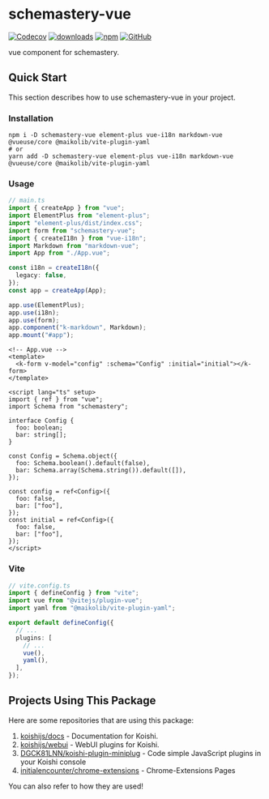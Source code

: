 # schemastery-vue

[![Codecov](https://img.shields.io/codecov/c/github/shigma/schemastery?style=flat-square)](https://codecov.io/gh/shigma/schemastery)
[![downloads](https://img.shields.io/npm/dm/schemastery-vue?style=flat-square)](https://www.npmjs.com/package/schemastery-vue)
[![npm](https://img.shields.io/npm/v/schemastery-vue?style=flat-square)](https://www.npmjs.com/package/schemastery-vue)
[![GitHub](https://img.shields.io/github/license/shigma/schemastery?style=flat-square)](https://github.com/shigma/schemastery/blob/master/LICENSE)

vue component for schemastery.

## Quick Start

This section describes how to use schemastery-vue in your project.

### Installation

```shell
npm i -D schemastery-vue element-plus vue-i18n markdown-vue @vueuse/core @maikolib/vite-plugin-yaml
# or
yarn add -D schemastery-vue element-plus vue-i18n markdown-vue @vueuse/core @maikolib/vite-plugin-yaml
```

### Usage

```ts
// main.ts
import { createApp } from "vue";
import ElementPlus from "element-plus";
import "element-plus/dist/index.css";
import form from "schemastery-vue";
import { createI18n } from "vue-i18n";
import Markdown from "markdown-vue";
import App from "./App.vue";

const i18n = createI18n({
  legacy: false,
});
const app = createApp(App);

app.use(ElementPlus);
app.use(i18n);
app.use(form);
app.component("k-markdown", Markdown);
app.mount("#app");
```

```vue
<!-- App.vue -->
<template>
  <k-form v-model="config" :schema="Config" :initial="initial"></k-form>
</template>

<script lang="ts" setup>
import { ref } from "vue";
import Schema from "schemastery";

interface Config {
  foo: boolean;
  bar: string[];
}

const Config = Schema.object({
  foo: Schema.boolean().default(false),
  bar: Schema.array(Schema.string()).default([]),
});

const config = ref<Config>({
  foo: false,
  bar: ["foo"],
});
const initial = ref<Config>({
  foo: false,
  bar: ["foo"],
});
</script>
```

### Vite

```ts
// vite.config.ts
import { defineConfig } from "vite";
import vue from "@vitejs/plugin-vue";
import yaml from "@maikolib/vite-plugin-yaml";

export default defineConfig({
  // ...
  plugins: [
    // ...
    vue(),
    yaml(),
  ],
});
```

## Projects Using This Package

Here are some repositories that are using this package:

1. [koishijs/docs](https://github.com/koishijs/docs/blob/main/.vitepress/theme/index.ts) - Documentation for Koishi.
2. [koishijs/webui](https://github.com/koishijs/webui/blob/main/packages/components/client/form/index.ts) - WebUI plugins for Koishi.
3. [DGCK81LNN/koishi-plugin-miniplug](https://github.com/DGCK81LNN/koishi-plugin-miniplug/blob/main/plugins/codemirror/client/components/codemirror.vue) - Code simple JavaScript plugins in your Koishi console
4. [initialencounter/chrome-extensions](https://github.com/initialencounter/chrome-extensions/blob/master/lims/src/options/src/main.ts) - Chrome-Extensions Pages

You can also refer to how they are used!
